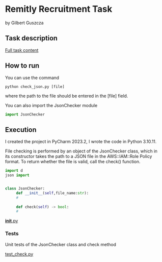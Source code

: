 # Remitly Recruitment Task
by Gilbert Guszcza

## Task description

[Full task content](Home%20Exercise%202024.docx.pdf)

## How to run
You can use the command
```
python check_json.py [file]
```
where the path to the file should be entered in the [file] field.

You can also import the JsonChecker module
```python
import JsonChecker
```

## Execution
I created the project in PyCharm 2023.2, I wrote the code in Python 3.10.11.

File checking is performed by an object of the JsonChecker class, which in its constructor takes the path to a JSON file in the AWS::IAM::Role Policy format.
To return whether the file is valid, call the check() function.

```python
import d
json import


class JsonChecker:
     def __init__(self,file_name:str):
     #
    
     def check(self) -> bool:
     #
```


[__init__.py](JsonChecker/__init__.py)

### Tests
Unit tests of the JsonChecker class and check method

[test_check.py](tests/test_check.py)
